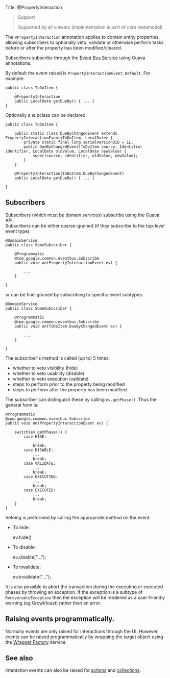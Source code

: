 Title: @PropertyInteraction

> Support
>
> Supported by all viewers (implementation is part of core metamodel)

The `@PropertyInteraction` annotation applies to domain entity properties, allowing
subscribers to optionally veto, validate or otherwise perform tasks before 
or after the property has been modified/cleared.

Subscribers subscribe through the [Event Bus Service](../services/event-bus-service.html) using Guava annotations.

By default the event raised is `PropertyInteractionEvent.Default`.  For example:

    public class ToDoItem {
        ...     
        @PropertyInteraction
        public LocalDate getDueBy() { ... }
    }

Optionally a subclass can be declared:

    public class ToDoItem {
    
        public static class DueByChangedEvent extends PropertyInteractionEvent<ToDoItem, LocalDate> {
            private static final long serialVersionUID = 1L;
            public DueByChangedEvent(ToDoItem source, Identifier identifier, LocalDate oldValue, LocalDate newValue) {
                super(source, identifier, oldValue, newValue);
            }
        }
        
        @PropertyInteraction(ToDoItem.DueByChangedEvent)
        public LocalDate getDueBy() { ... }
        
    }


## Subscribers

Subscribers (which must be domain services) subscribe using the Guava API.  
Subscribers can be either coarse-grained (if they subscribe to the top-level event type):

    @DomainService
    public class SomeSubscriber {

        @Programmatic
        @com.google.common.eventbus.Subscribe
        public void on(PropertyInteractionEvent ev) {
        
            ...
        }
        
    }
    
or can be fine-grained by subscribing to specific event subtypes:

    @DomainService
    public class SomeSubscriber {

        @Programmatic
        @com.google.common.eventbus.Subscribe
        public void on(ToDoItem.DueByChangedEvent ev) {
        
            ...
        }
        
    }

The subscriber's method is called (up to) 5 times:

* whether to veto visibility (hide)
* whether to veto usability (disable)
* whether to veto execution (validate)
* steps to perform prior to the property being modified
* steps to perform after the property has been modified.

The subscriber can distinguish these by calling `ev.getPhase()`.  Thus the general form is:

    @Programmatic
    @com.google.common.eventbus.Subscribe
    public void on(PropertyInteractionEvent ev) {
        
        switch(ev.getPhase()) {
            case HIDE:
                ...
                break;
            case DISABLE:
                ...
                break;
            case VALIDATE:
                ...
                break;
            case EXECUTING:
                ...
                break;
            case EXECUTED:
                ...
                break;
        }
    }

Vetoing is performed by calling the appropriate method on the event:

* To hide:

    ev.hide()
    
* To disable:

    ev.disable("...");

* To invalidate:

    ev.invalidate("...");

It is also possible to abort the transaction during the executing or executed
phases by throwing an exception.  If the exception is a subtype of `RecoverableException` 
then the exception will be rendered as a user-friendly warning (eg Growl/toast)
rather than an error.

    
## Raising events programmatically.

Normally events are only raised for interactions through the UI.  However, events can be raised programmatically by
wrapping the target object using the [Wrapper Factory](../services/wrapper-factory.html) service.


## See also

Interaction events can also be raised for [actions](./ActionInteraction.html) and [collections](./CollectionInteraction.html).


